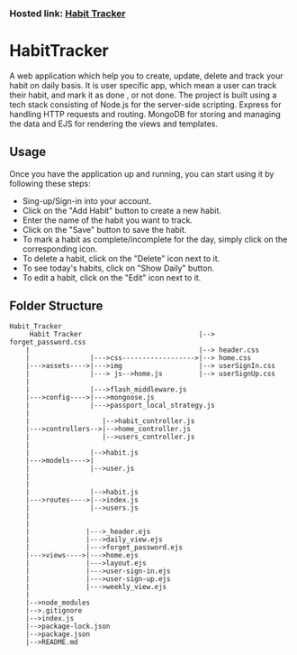 ### Hosted link: [Habit Tracker](https://habit-tracker-75sd.onrender.com)

# HabitTracker

A web application which help you to create, update, delete and track your habit on daily basis. 
It is user specific app, which mean a user can track their habit, and mark it as done , or not done. 
The project is built using a tech stack consisting of Node.js for the server-side scripting.
Express for handling HTTP requests and routing.
MongoDB for storing and managing the data and EJS for rendering the views and templates.


## Usage
Once you have the application up and running, you can start using it by following these steps:
* Sing-up/Sign-in into your account.
* Click on the "Add Habit" button to create a new habit.
* Enter the name of the habit you want to track.
* Click on the "Save" button to save the habit.
* To mark a habit as complete/incomplete for the day, simply click on the corresponding icon.
* To delete a habit, click on the "Delete" icon next to it.
* To see today's habits, click on "Show Daily" button.
* To edit a habit, click on the "Edit" icon next to it.

## Folder Structure
```
Habit_Tracker
     Habit Tracker                             |--> forget_password.css            
    |                                          |--> header.css
    |               |--->css------------------>|--> home.css
    |--->assets---->|--->img                   |--> userSignIn.css
    |               |---> js-->home.js         |--> userSignUp.css
    |
    |               |--->flash_middleware.js
    |--->config---->|--->mongoose.js
    |               |--->passport_local_strategy.js
    |
    |                  |-->habit_controller.js
    |--->controllers-->|-->home_controller.js
    |                  |-->users_controller.js
    |
    |               |-->habit.js
    |--->models---->|
    |               |-->user.js
    |
    |              
    |               |-->habit.js
    |--->routes---->|-->index.js
    |               |-->users.js
    |
    |              
    |              |--->_header.ejs
    |              |--->daily_view.ejs
    |              |--->forget_password.ejs
    |--->views---->|--->home.ejs
    |              |--->layout.ejs
    |              |--->user-sign-in.ejs
    |              |--->user-sign-up.ejs
    |              |--->weekly_view.ejs
    |
    |-->node_modules
    |-->.gitignore
    |-->index.js
    |-->package-lock.json
    |-->package.json
    |-->README.md
```
